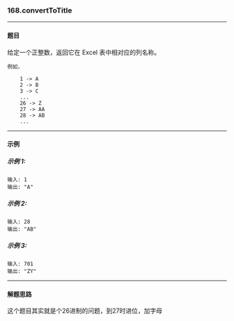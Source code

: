 ### 168.convertToTitle
----
#### 题目
给定一个正整数，返回它在 Excel 表中相对应的列名称。

```
例如，

    1 -> A
    2 -> B
    3 -> C
    ...
    26 -> Z
    27 -> AA
    28 -> AB 
    ...
```

----
#### 示例

##### 示例 1:

```
输入: 1
输出: "A"
```

##### 示例 2:

```
输入: 28
输出: "AB"
```

##### 示例 3:

```
输入: 701
输出: "ZY"
```

----
#### 解题思路
这个题目其实就是个26进制的问题，到27时进位，加字母